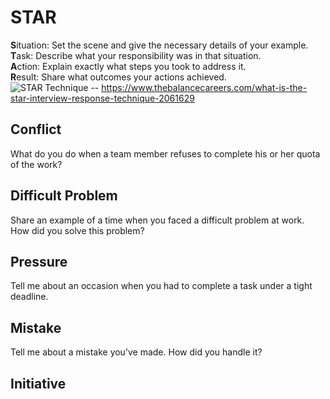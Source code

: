 # STAR
**S**ituation: Set the scene and give the necessary details of your example.\
**T**ask: Describe what your responsibility was in that situation.\
**A**ction: Explain exactly what steps you took to address it.\
**R**esult: Share what outcomes your actions achieved.\
![STAR Technique](https://www.thebalancecareers.com/thmb/6_e4fjHn1jx5FqkKPgBZ_Tq6gm8=/3000x0/filters:no_upscale():max_bytes(150000):strip_icc():format(webp)/behavioral-job-interview-questions-2061629_round2-5b4f594846e0fb005b443466.png) -- https://www.thebalancecareers.com/what-is-the-star-interview-response-technique-2061629
## Conflict
What do you do when a team member refuses to complete his or her quota of the work?

## Difficult Problem
Share an example of a time when you faced a difficult problem at work. How did you solve this problem?

## Pressure
Tell me about an occasion when you had to complete a task under a tight deadline.

## Mistake
Tell me about a mistake you’ve made. How did you handle it?

## Initiative
<!--stackedit_data:
eyJoaXN0b3J5IjpbLTc3MjM4NzgyMywtMjExMTczNDMyM119
-->